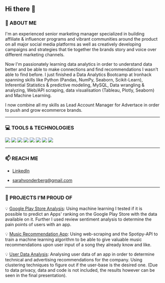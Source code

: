 ## Hi there 👋

### 🌱  ABOUT ME

I'm an experienced senior marketing manager specialized in building affiliate & influencer programs and vibrant communities around the product on all major social media platforms as well as creatively developing campaigns and strategies that tie together the brands story and voice over different marketing channels. 

Now I'm passionately learning data analytics in order to understand data better and be able to make connections and find recommendations I wasn't able to find before. I just finished a Data Analytics Bootcamp at Ironhack spanning skills like Python (Pandas, NumPy, Seaborn, Scikit-Learn), Inferential Statistics & predictive modeling, MySQL, Data wrangling & analyzing, Web/API scraping, data visualisation (Tableau, Plotly, Seaborn) and Machine Learning.

I now combine all my skills as Lead Account Manager for Advertace in order to push and grow ecommerce brands. 

__________________________________________

### 💻  TOOLS & TECHNOLOGIES

<img src="https://img.shields.io/badge/-Python-3776AB?logo=python&logoColor=white&style=flat"/> <img src="https://img.shields.io/badge/-Jupyter-F37626?logo=jupyter&logoColor=white&style=flat"/> <img src="https://img.shields.io/badge/-MySQL-4479A1?logo=mysql&logoColor=white&style=flat"/> <img src="https://img.shields.io/badge/-Tableau-E97627?logo=tableau&logoColor=white&style=flat"/> <img src="https://img.shields.io/badge/-Adobe Illustrator-FF9A00?logo=adobe&logoColor=white&style=flat"/> <img src="https://img.shields.io/badge/-Google Analytics-E37400?logo=google&logoColor=white&style=flat"/> <img src="https://img.shields.io/badge/-Microsoft Suite-D83B01?logo=microsoft&logoColor=white&style=flat"/> <img src="https://img.shields.io/badge/-Hubspot-FF7A59?logo=hubspot&logoColor=white&style=flat"/>

__________________________________________

### 📫  REACH ME

- [LinkedIn](https://www.linkedin.com/in/sarahvonderberg/)

- sarahvonderberg@gmail.com

__________________________________________

### 💚  PROJECTS I'M PROUD OF

💡 [Google Play Store Analysis](https://github.com/Salevo/Google-Play-Store-Analysis): Using machine learning I tested if it is possible to predict an Apps' ranking on the Google Play Store with the data available on it. Further I used review sentiment analysis to determine the pain points of users with an app.

💡 [Music Recommendation App](https://github.com/Salevo/Gnoosic-music-recommendation-app): Using web-scraping and the Spotipy-API to train a machine learning algorithm to be able to give valuable music recommendations upon user input of a song they already know and like.

💡 [User Data Analysis](https://github.com/Salevo/User-Data-Analysis): Analysing user data of an app in order to determine technical and advertising recommendations for the company. Using clustering techniques to figure out if the user-base is the desired one. (Due to data privacy, data and code is not included, the results however can be seen in the final presentation).
